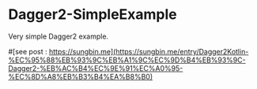 # Dagger2-SimpleExample
Very simple Dagger2 example.

#[see post : https://sungbin.me](https://sungbin.me/entry/Dagger2Kotlin-%EC%95%88%EB%93%9C%EB%A1%9C%EC%9D%B4%EB%93%9C-Dagger2-%EB%AC%B4%EC%9E%91%EC%A0%95-%EC%8D%A8%EB%B3%B4%EA%B8%B0)
